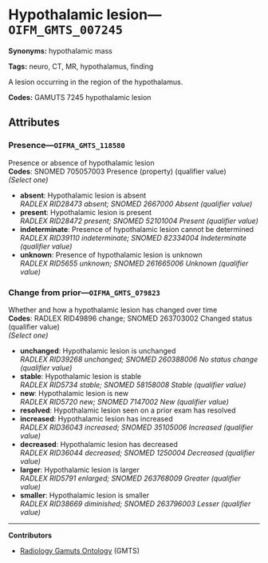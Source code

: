 # Hypothalamic lesion—`OIFM_GMTS_007245`

**Synonyms:** hypothalamic mass

**Tags:** neuro, CT, MR, hypothalamus, finding

A lesion occurring in the region of the hypothalamus.

**Codes:** GAMUTS 7245 hypothalamic lesion

## Attributes

### Presence—`OIFMA_GMTS_118580`

Presence or absence of hypothalamic lesion  
**Codes**: SNOMED 705057003 Presence (property) (qualifier value)  
*(Select one)*

- **absent**: Hypothalamic lesion is absent  
_RADLEX RID28473 absent; SNOMED 2667000 Absent (qualifier value)_
- **present**: Hypothalamic lesion is present  
_RADLEX RID28472 present; SNOMED 52101004 Present (qualifier value)_
- **indeterminate**: Presence of hypothalamic lesion cannot be determined  
_RADLEX RID39110 indeterminate; SNOMED 82334004 Indeterminate (qualifier value)_
- **unknown**: Presence of hypothalamic lesion is unknown  
_RADLEX RID5655 unknown; SNOMED 261665006 Unknown (qualifier value)_

### Change from prior—`OIFMA_GMTS_079823`

Whether and how a hypothalamic lesion has changed over time  
**Codes**: RADLEX RID49896 change; SNOMED 263703002 Changed status (qualifier value)  
*(Select one)*

- **unchanged**: Hypothalamic lesion is unchanged  
_RADLEX RID39268 unchanged; SNOMED 260388006 No status change (qualifier value)_
- **stable**: Hypothalamic lesion is stable  
_RADLEX RID5734 stable; SNOMED 58158008 Stable (qualifier value)_
- **new**: Hypothalamic lesion is new  
_RADLEX RID5720 new; SNOMED 7147002 New (qualifier value)_
- **resolved**: Hypothalamic lesion seen on a prior exam has resolved  
- **increased**: Hypothalamic lesion has increased  
_RADLEX RID36043 increased; SNOMED 35105006 Increased (qualifier value)_
- **decreased**: Hypothalamic lesion has decreased  
_RADLEX RID36044 decreased; SNOMED 1250004 Decreased (qualifier value)_
- **larger**: Hypothalamic lesion is larger  
_RADLEX RID5791 enlarged; SNOMED 263768009 Greater (qualifier value)_
- **smaller**: Hypothalamic lesion is smaller  
_RADLEX RID38669 diminished; SNOMED 263796003 Lesser (qualifier value)_

---

**Contributors**

- [Radiology Gamuts Ontology](https://gamuts.net/) (GMTS)